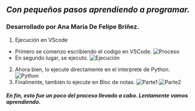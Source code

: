 ## _Con pequeños pasos aprendiendo a programar._ 
### **Desarrollado por Ana Maria De Felipe Briñez.**
 1. Ejecución en VScode
 * Primero se comenzo escribiendo el codigo en VSCode. 
 ![Proceso](https://i.postimg.cc/VkqLCMz8/Diapositiva1.png)
* En segundo lugar, se ejecuto. 
![Ejecución](https://i.postimg.cc/8zPnRgSz/VSCODE.png)
2. Ahora bien, lo ejecute directamente en el interprete de Python. 
![Python](https://i.postimg.cc/RhYqgzYx/Interpretedepython.jpg) 
3. Finalmente, también lo ejecute en Bloc de notas. 
![Parte1](https://i.postimg.cc/BnrHq2Mf/BLOCNOTAS1.png)
![Parte2](https://i.postimg.cc/503CqT1f/BLOCNOTAS2.png) 
##### En fin, esto fue un poco del proceso llevado a cabo. Lentamente vamos aprendiendo. 
